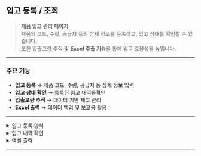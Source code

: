 ##  입고 등록 / 조회

> **제품 입고 관리 페이지**  
> 제품의 코드, 수량, 공급처 등의 상세 정보를 등록하고, 입고 상태를 확인할 수 있습니다.  
> 또한 입출고량 추적 및 **Excel 추출 기능**을 통해 업무 효율성을 높입니다.  

---

###  주요 기능
-  **입고 등록** → 제품 코드, 수량, 공급처 등 상세 정보 입력
-  **입고 상태 확인** → 등록된 입고 내역을확인
-  **입출고량 추적** → 데이터 기반 재고 관리
-  **Excel 출력** → 데이터 백업 및 보고용 활용

---

<details>
  <summary> 입고 등록 양식</summary><br>
  <p align="center">
    <img src="https://github.com/jongha8422-sketch/inoutmanager/blob/main/PICTURES/%EC%9E%85%EA%B3%A0%20%EB%93%B1%EB%A1%9D%EC%96%91%EC%8B%9D.png" alt="입고 등록 양식" width="400"/> 
  </p>
  <p align="center"> 제품 코드, 수량, 공급처 등 입력하여 신규 입고 등록</p>
</details>

<details>
  <summary> 입고 내역 확인</summary><br>
  <p align="center">
    <img src="https://github.com/jongha8422-sketch/inoutmanager/blob/main/PICTURES/%EC%9E%85%EA%B3%A0%20%EC%83%81%ED%83%9C%20%ED%99%95%EC%9D%B8.png" alt="입고 내역 확인" width="400"/> 
  </p>
  <p align="center"> 등록된 입고 내역 및 상태를 한눈에 확인 가능</p>
</details>

<details>
  <summary> 엑셀 출력</summary><br>
  <p align="center">
    <img src="https://github.com/jongha8422-sketch/inoutmanager/blob/main/PICTURES/%EC%9E%85%EA%B3%A0%20%EC%95%A1%EC%85%80%EC%B6%9C%EB%A0%A5.png" alt="입고 엑셀 출력" width="400"/> 
  </p>
  <p align="center"> 입출고 데이터를 Excel로 추출하여 백업 및 보고 활용</p>
</details>

---
